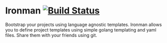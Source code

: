 # Ironman [![Build Status](https://travis-ci.org/ironman-project/ironman.svg?branch=master)](https://travis-ci.org/ironman-project/ironman)

Bootstrap your projects using language agnostic templates. Ironman allows you to define project templates using simple golang templating and yaml files. Share them with your friends using git.
